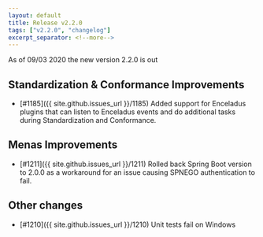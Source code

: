 ```yaml
---
layout: default
title: Release v2.2.0
tags: ["v2.2.0", "changelog"]
excerpt_separator: <!--more-->
---
```


As of 09/03 2020 the new version 2.2.0 is out
<!--more-->

## Standardization & Conformance Improvements

- [#1185]({{ site.github.issues_url }}/1185) Added support for Enceladus plugins that can listen to Enceladus events and do additional tasks during Standardization and Conformance.

## Menas Improvements

- [#1211]({{ site.github.issues_url }}/1211) Rolled back Spring Boot version to 2.0.0 as a workaround for an issue causing SPNEGO authentication to fail.

## Other changes

- [#1210]({{ site.github.issues_url }}/1210) Unit tests fail on Windows
